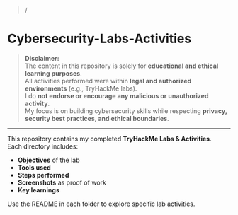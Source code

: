 > /
# Cybersecurity-Labs-Activities

> **Disclaimer:**  
> The content in this repository is solely for **educational and ethical learning purposes**.  
> All activities performed were within **legal and authorized environments** (e.g., TryHackMe labs).  
> I do **not endorse or encourage any malicious or unauthorized activity**.  
> My focus is on building cybersecurity skills while respecting **privacy, security best practices, and ethical boundaries**.

---

This repository contains my completed **TryHackMe Labs & Activities**.  
Each directory includes:

- **Objectives** of the lab  
- **Tools used**  
- **Steps performed**  
- **Screenshots** as proof of work  
- **Key learnings**

Use the README in each folder to explore specific lab activities.